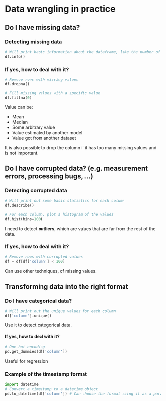# Data wrangling in practice
## Do I have **missing data**?
### Detecting missing data
```python
# Will print basic information about the dataframe, like the number of non-null values or the type of each column
df.info()
```
### If yes, how to deal with it?
```python
# Remove rows with missing values
df.dropna()
```
```python
# Fill missing values with a specific value
df.fillna(0)
```
Value can be:
- Mean
- Median
- Some arbitrary value
- Value estimated by another model
- Value got from another dataset

It is also possible to drop the column if it has too many missing values and is not important.

## Do I have **corrupted data**? (e.g. measurement errors, processing bugs, ...)
### Detecting corrupted data
```python
# Will print out some basic statistics for each column
df.describe()
```

```python
# For each column, plot a histogram of the values
df.hist(bins=100)
```
I need to detect **outliers**, which are values that are far from the rest of the data.

### If yes, how to deal with it?
```python
# Remove rows with corrupted values
df = df[df['column'] < 100]
```
Can use other techniques, cf missing values.

## Transforming data into the right format
### Do I have **categorical data**?
```python
# Will print out the unique values for each column
df['column'].unique()
```
Use it to detect categorical data.

#### If yes, how to deal with it?
```python
# One-hot encoding
pd.get_dummies(df['column'])
```
Useful for regression

### Example of the timestamp format
```python
import datetime
# Convert a timestamp to a datetime object
pd.to_datetime(df['column']) # Can choose the format using it as a parameter
```